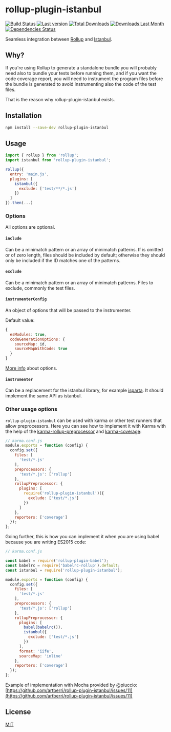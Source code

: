 # rollup-plugin-istanbul

[![Build Status](https://travis-ci.org/artberri/rollup-plugin-istanbul.svg?branch=master)](https://travis-ci.org/artberri/rollup-plugin-istanbul)
[![Last version](https://img.shields.io/npm/v/rollup-plugin-istanbul.svg)](https://www.npmjs.com/package/rollup-plugin-istanbul)
[![Total Downloads](https://img.shields.io/npm/dt/rollup-plugin-istanbul.svg)](https://www.npmjs.com/package/rollup-plugin-istanbul)
[![Downloads Last Month](https://img.shields.io/npm/dm/rollup-plugin-istanbul.svg)](https://www.npmjs.com/package/rollup-plugin-istanbul)
[![Dependencies Status](https://david-dm.org/artberri/rollup-plugin-istanbul.svg)](https://david-dm.org/artberri/rollup-plugin-istanbul)

Seamless integration between [Rollup](https://github.com/rollup/rollup) and [Istanbul](https://github.com/gotwarlost/istanbul).


## Why?

If you're using Rollup to generate a standalone bundle you will probably need also to bundle your tests before running them, and if you want the code coverage report, you will need to instrument the program files before the bundle is generated to avoid instrumenting also the code of the test files.

That is the reason why rollup-plugin-istanbul exists.


## Installation

```bash
npm install --save-dev rollup-plugin-istanbul
```


## Usage

```js
import { rollup } from 'rollup';
import istanbul from 'rollup-plugin-istanbul';

rollup({
  entry: 'main.js',
  plugins: [
    istanbul({
      exclude: ['test/**/*.js']
    })
  ]
}).then(...)
```

### Options

All options are optional.

#### `include`

Can be a minimatch pattern or an array of minimatch patterns. If is omitted or of zero length, files should be included by default; otherwise they should only be included if the ID matches one of the patterns.

#### `exclude`

Can be a minimatch pattern or an array of minimatch patterns. Files to exclude, commonly the test files.

#### `instrumenterConfig`

An object of options that will be passed to the instrumenter.

Default value:

```js
{
  esModules: true,
  codeGenerationOptions: {
    sourceMap: id,
    sourceMapWithCode: true
  }
}
```

[More info](http://gotwarlost.github.io/istanbul/public/apidocs/classes/Instrumenter.html#method_Instrumenter) about options.

#### `instrumenter`

Can be a replacement for the istanbul library, for example [isparta](https://github.com/douglasduteil/isparta). It should implement the same API as istanbul.

### Other usage options

`rollup-plugin-istanbul` can be used with karma or other test runners that allow preprocessors. Here you can see how to implement it with Karma with the help of the [karma-rollup-preprocessor](https://github.com/jlmakes/karma-rollup-preprocessor) and [karma-coverage](https://github.com/karma-runner/karma-coverage):

```js
// karma.conf.js
module.exports = function (config) {
  config.set({
    files: [
      'test/*.js'
    ],
    preprocessors: {
      'test/*.js': ['rollup']
    },
    rollupPreprocessor: {
      plugins: [
        require('rollup-plugin-istanbul')({
          exclude: ['test/*.js']
        })
      ]
    },
    reporters: ['coverage']
  });
};
```

Going further, this is how you can implement it when you are using babel because you are writing ES2015 code:

```js
// karma.conf.js

const babel = require('rollup-plugin-babel');
const babelrc = require('babelrc-rollup').default;
const istanbul = require('rollup-plugin-istanbul');

module.exports = function (config) {
  config.set({
    files: [
      'test/*.js'
    ],
    preprocessors: {
      'test/*.js': ['rollup']
    },
    rollupPreprocessor: {
      plugins: [
        babel(babelrc()),
        istanbul({
          exclude: ['test/*.js']
        })
      ],
      format: 'iife',
      sourceMap: 'inline'
    },
    reporters: ['coverage']
  });
};
```

Example of implementation with Mocha provided by @piuccio:
[https://github.com/artberri/rollup-plugin-istanbul/issues/11](https://github.com/artberri/rollup-plugin-istanbul/issues/11)

## License

[MIT](LICENSE.md)
